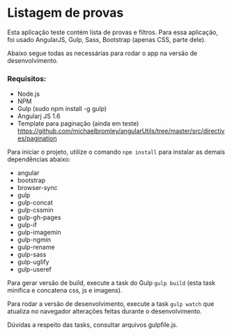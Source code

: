 # Listagem de provas

Esta aplicação teste contém lista de provas e filtros.
Para essa aplicação, foi usado AngularJS, Gulp, Sass, Bootstrap (apenas CSS, parte dele).

Abaixo segue todas as necessárias para rodar o app na versão de desenvolvimento.

### Requisitos:

* Node.js
* NPM
* Gulp (sudo npm install -g gulp)
* Angularj JS 1.6
* Template para paginação (ainda em teste) https://github.com/michaelbromley/angularUtils/tree/master/src/directives/pagination

Para iniciar o projeto, utilize o comando `npm install` para instalar as demais dependências abaixo:
* angular
* bootstrap
* browser-sync
* gulp
* gulp-concat
* gulp-cssmin
* gulp-gh-pages
* gulp-if
* gulp-imagemin
* gulp-ngmin
* gulp-rename
* gulp-sass
* gulp-uglify
* gulp-useref

Para gerar versão de build, execute a task do Gulp `gulp build`
(esta task minifica e concatena css, js e imagens).

Para rodar a versão de desenvolvimento, execute a task `gulp watch` que atualiza no navegador alterações feitas durante o desenvolvimento.

Dúvidas a respeito das tasks, consultar arquivos gulpfile.js.
